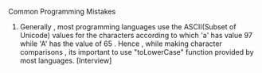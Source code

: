 Common Programming Mistakes

1) Generally , most programming languages use the ASCII(Subset of Unicode) values for the characters according to which
  'a' has value 97 while 'A' has the value of 65 . Hence , while making character comparisons , its important to use "toLowerCase" function
   provided by most languages. [Interview]

